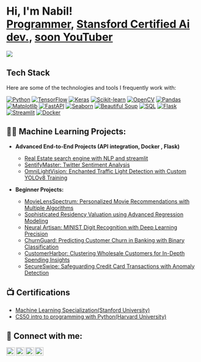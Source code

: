 <h1>Hi, I'm Nabil! <br/><a href="https://github.com/NabilYimer">Programmer</a>, <a href="https://www.linkedin.com/in/nabilyimer/">Stansford Certified Ai dev.</a>, <a href="https://www.youtube.com/">soon YouTuber</a></h1>

![](https://komarev.com/ghpvc/?username=NabilYimer)

## Tech Stack

Here are some of the technologies and tools I frequently work with:

[![Python](https://camo.githubusercontent.com/0c1bb0bfe623da0e2f260d8a2b1e9790bdf082f4115a14ffbf6f3a11771ef2b5/68747470733a2f2f696d672e736869656c64732e696f2f62616467652f2d507974686f6e2d3337373641423f7374796c653d666c6174266c6f676f3d707974686f6e266c6f676f436f6c6f723d7768697465)](https://www.python.org/)
[![TensorFlow](https://camo.githubusercontent.com/5a74b7dfca0fd5e2d67c6a43d9713dd1804d00dd619965889e315eda5ccf57f6/68747470733a2f2f696d672e736869656c64732e696f2f62616467652f2d54656e736f72666c6f772d4646364630303f7374796c653d666c6174266c6f676f3d74656e736f72666c6f77266c6f676f436f6c6f723d7768697465)](https://www.tensorflow.org/)
[![Keras](https://camo.githubusercontent.com/87dd161e5ea98ede59bd606ec301eb24f81cf8af04a5248de27719859c3929c0/68747470733a2f2f696d672e736869656c64732e696f2f62616467652f2d4b657261732d4430303030303f7374796c653d666c6174266c6f676f3d6b65726173266c6f676f436f6c6f723d7768697465)](https://keras.io/)
[![Scikit-learn](https://camo.githubusercontent.com/9b22917d51393ac9733770ea974507c911082b23ac55da9844a7ce1e534288fa/68747470733a2f2f696d672e736869656c64732e696f2f62616467652f2d7363696b69742d2d6c6561726e2d4637393331453f7374796c653d666c6174266c6f676f3d7363696b69742d6c6561726e266c6f676f436f6c6f723d7768697465)](https://scikit-learn.org/)
[![OpenCV](https://camo.githubusercontent.com/7084950b8c53246843c8c234af019328a59448ec76c2fbf0209eda8a0095afff/68747470733a2f2f696d672e736869656c64732e696f2f62616467652f2d4f70656e43562d3543334545383f7374796c653d666c6174266c6f676f3d6f70656e6376266c6f676f436f6c6f723d7768697465)](https://opencv.org/)
[![Pandas](https://camo.githubusercontent.com/8fd0420c79bf81fbf9cf37ecf712b53c413e2fea725bf77561037481f0e7fd85/68747470733a2f2f696d672e736869656c64732e696f2f62616467652f2d50616e6461732d3135303435383f7374796c653d666c6174266c6f676f3d70616e646173266c6f676f436f6c6f723d7768697465)](https://pandas.pydata.org/)
[![Matplotlib](https://camo.githubusercontent.com/c48976c7a484d7ac64b4a2118fddd67960b79dc681c07c6e7327543597ebae5c/68747470733a2f2f696d672e736869656c64732e696f2f62616467652f2d4d41544c41422d3030373641383f7374796c653d666c6174266c6f676f3d6d61746c6162266c6f676f436f6c6f723d7768697465)](https://matplotlib.org/)
[![FastAPI](https://camo.githubusercontent.com/ca8c376a216d75dab36465a7797c1a1761be765fdc80d18478ab08e4db8bcef2/68747470733a2f2f696d672e736869656c64732e696f2f62616467652f2d466173744150492d3030393638383f7374796c653d666c6174266c6f676f3d66617374617069266c6f676f436f6c6f723d7768697465)](https://fastapi.tiangolo.com/)
[![Seaborn](https://camo.githubusercontent.com/9193a8d5ae46d6e0b8a6a6a24ed51e73da0955d2c42913dd26b08319fe9b331c/68747470733a2f2f696d672e736869656c64732e696f2f62616467652f2d536561626f726e2d3338383845333f7374796c653d666c6174266c6f676f3d736561626f726e266c6f676f436f6c6f723d7768697465)](https://seaborn.pydata.org/)
[![Beautiful Soup](https://camo.githubusercontent.com/26892c5dbecac79ec754b8a289b12d69215f0fb23067c1c69936c84fcafa04be/68747470733a2f2f696d672e736869656c64732e696f2f62616467652f2d42656175746966756c253230536f75702d3442384433423f7374796c653d666c6174266c6f676f3d62656175746966756c736f7570266c6f676f436f6c6f723d7768697465)](https://www.crummy.com/software/BeautifulSoup/bs4/doc/)
[![SQL](https://camo.githubusercontent.com/4aa2063e0ac1c40d5b3bb7cdb401ce556a95175ed6a7266af4eda72b3915680b/68747470733a2f2f696d672e736869656c64732e696f2f62616467652f2d53514c2d4343323932373f7374796c653d666c6174266c6f676f3d73716c266c6f676f436f6c6f723d7768697465)](https://www.w3schools.com/sql/)
[![Flask](https://camo.githubusercontent.com/0820be23dc665ebedee8d6667225c0477a9153f2c81e17ca86cc5a0901fa0463/68747470733a2f2f696d672e736869656c64732e696f2f62616467652f2d466c61736b2d3030303030303f7374796c653d666c6174266c6f676f3d666c61736b266c6f676f436f6c6f723d7768697465)](https://flask.palletsprojects.com/)
[![Streamlit](https://camo.githubusercontent.com/76569a43bb9e6f7078b9cebb91f03f14617bb1af2604aeb92a1c00882cccb749/68747470733a2f2f696d672e736869656c64732e696f2f62616467652f2d53747265616d6c69742d4646344234423f7374796c653d666c6174266c6f676f3d73747265616d6c6974266c6f676f436f6c6f723d7768697465)](https://www.streamlit.io/)
[![Docker](https://camo.githubusercontent.com/e232b5f6e1d0d0920c04e7518875399ad5fe59269cd673cabbc99c8b40150c3c/68747470733a2f2f696d672e736869656c64732e696f2f62616467652f2d446f636b65722d3234393645443f7374796c653d666c6174266c6f676f3d646f636b6572266c6f676f436f6c6f723d7768697465)](https://www.docker.com/)

<h2>👨‍💻 Machine Learning Projects:</h2>

- <b>Advanced End-to-End Projects (API integration, Docker , Flask)</b>

  - [Real Estate search engine with NLP and streamlit](https://github.com/NabilYimer/estatelookout.ai)
  - [SentifyMaster: Twitter Sentiment Analysis](https://github.com/NabilYimer/SentifyMaster-Twitter-Sentiment-Analysis)
  - [OmniLightVision: Enchanted Traffic Light Detection with Custom YOLOv8 Training](https://github.com/NabilYimer/OmniLightVision)
  

- <b>Beginner Projects:</b>
  - [MovieLensSpectrum: Personalized Movie Recommendations with Multiple Algorithms](https://github.com/NabilYimer/MovieLensSpectrum-Personalized-Movie-Recommendations-with-Collaborative-Filtering-Expertise/tree/main)
  - [Sophisticated Residency Valuation using Advanced Regression Modeling](https://github.com/NabilYimer/Residency-Valuation-using-Advanced-Regression-Modeling)
  - [Neural Artisan: MINIST Digit Recognition with Deep Learning Precision](https://github.com/NabilYimer/Neural-Artisan-MINIST-Digit-Recognition-with-Deep-Learning-Precision)
  - [ChurnGuard: Predicting Customer Churn in Banking with Binary Classification](https://github.com/NabilYimer/ChurnGuard-Predicting-Customer-Churn-in-Banking-with-Binary-Classification)
  - [CustomerHarbor: Clustering Wholesale Customers for In-Depth Spending Insights](https://github.com/NabilYimer/CustomerHarbor-Clustering-Wholesale-Customers-for-In-Depth-Spending-Insights)
  - [SecureSwipe: Safeguarding Credit Card Transactions with Anomaly Detection](https://github.com/NabilYimer/SecureSwipe-Safeguarding-Credit-Card-Transactions-with-Anomaly-Detection)
  

<h2>📺 Certifications</h2>

- [Machine Learning Specialization(Stanford University)](https://coursera.org/share/5186dddf9935217ebcf9911043deabfa)
- [CS50 intro to programming with Python(Harvard University)](https://cs50.harvard.edu/certificates/f57ca7b6-1929-430c-95db-70b7ed578275)


<h2> 🤳 Connect with me:</h2>

[<img align="left" alt="NabilYimer | YouTube" width="22px" src="https://cdn.jsdelivr.net/npm/simple-icons@v3/icons/youtube.svg" />][youtube]
[<img align="left" alt="NabilYimer | Twitter" width="22px" src="https://cdn.jsdelivr.net/npm/simple-icons@v3/icons/twitter.svg" />][twitter]
[<img align="left" alt="NabilYimer | LinkedIn" width="22px" src="https://cdn.jsdelivr.net/npm/simple-icons@v3/icons/linkedin.svg" />][linkedin]
[<img align="left" alt="NabilYimer | Instagram" width="22px" src="https://cdn.jsdelivr.net/npm/simple-icons@v3/icons/instagram.svg" />][instagram]

[twitter]: https://twitter.com/nabilyimer
[youtube]: https://www.youtube.com/
[instagram]: https://www.instagram.com/
[linkedin]: https://linkedin.com/in/nabilyimer

<!--
**NabilYimer/NabilYimer** is a ✨ _special_ ✨ repository because its `README.md` (this file) appears on your GitHub profile.

Here are some ideas to get you started:

- 🔭 I’m currently working on ...
- 🌱 I’m currently learning ...
- 👯 I’m looking to collaborate on ...
- 🤔 I’m looking for help with ...
- 💬 Ask me about ...
- 📫 How to reach me: ...
- 😄 Pronouns: ...
- ⚡ Fun fact: ...
-->
